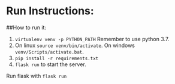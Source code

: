 # Run Instructions:
##How to run it:
1. `virtualenv venv -p PYTHON_PATH` Remember to use python 3.7.
2. On linux `source venv/bin/activate`. On windows `venv/Scripts/activate.bat`.
3. `pip install -r requirements.txt`
4. `flask run` to start the server.

Run flask with `flask run`


